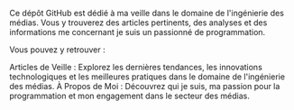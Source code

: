 Ce dépôt GitHub est dédié à ma veille dans le domaine de l'ingénierie des médias. 
Vous y trouverez des articles pertinents, des analyses et des informations me concernant je suis un passionné de programmation.

Vous pouvez y retrouver : 

Articles de Veille : Explorez les dernières tendances, les innovations technologiques et les meilleures pratiques dans le domaine de l'ingénierie des médias.
À Propos de Moi : Découvrez qui je suis, ma passion pour la programmation et mon engagement dans le secteur des médias.


    
